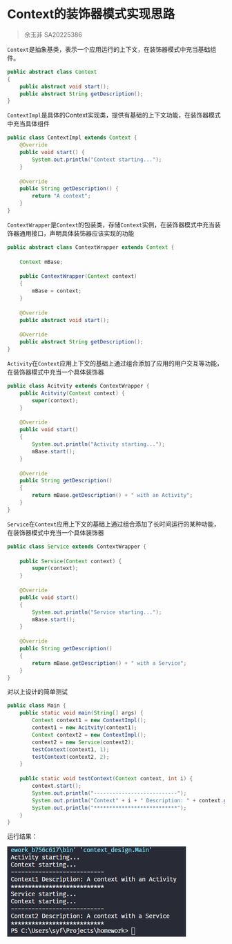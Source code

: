 # Context的装饰器模式实现思路

> 佘玉非 SA20225386

`Context`是抽象基类，表示一个应用运行的上下文，在装饰器模式中充当基础组件。

```java
public abstract class Context
{
    public abstract void start();
    public abstract String getDescription();
}
```

`ContextImpl`是具体的Context实现类，提供有基础的上下文功能，在装饰器模式中充当具体组件

```java
public class ContextImpl extends Context {
    @Override
    public void start() {
        System.out.println("Context starting...");
    }

    @Override
    public String getDescription() {
        return "A context";
    }
}
```

`ContextWrapper`是`Context`的包装类，存储`Context`实例，在装饰器模式中充当装饰器通用接口，声明具体装饰器应该实现的功能

```java
public abstract class ContextWrapper extends Context {

    Context mBase;

    public ContextWrapper(Context context)
    {
        mBase = context;
    }

    @Override
    public abstract void start();

    @Override
    public abstract String getDescription();
}
```

`Activity`在`Context`应用上下文的基础上通过组合添加了应用的用户交互等功能，在装饰器模式中充当一个具体装饰器

```java
public class Acitvity extends ContextWrapper {
    public Acitvity(Context context) {
        super(context);
    }

    @Override
    public void start()
    {
        System.out.println("Activity starting...");
        mBase.start();
    }

    @Override
    public String getDescription()
    {
        return mBase.getDescription() + " with an Activity";
    }
}
```

`Service`在`Context`应用上下文的基础上通过组合添加了长时间运行的某种功能，在装饰器模式中充当一个具体装饰器

```java
public class Service extends ContextWrapper {

    public Service(Context context) {
        super(context);
    }

    @Override
    public void start()
    {
        System.out.println("Service starting...");
        mBase.start();
    }
    
    @Override
    public String getDescription()
    {
        return mBase.getDescription() + " with a Service";
    }
}
```

对以上设计的简单测试

```java
public class Main {
    public static void main(String[] args) {
        Context context1 = new ContextImpl();
        context1 = new Acitvity(context1);
        Context context2 = new ContextImpl();
        context2 = new Service(context2);
        testContext(context1, 1);
        testContext(context2, 2);
    }

    public static void testContext(Context context, int i) {
        context.start();
        System.out.println("---------------------------");
        System.out.println("Context" + i + " Description: " + context.getDescription());
        System.out.println("***************************");
    }
}
```

运行结果：

![result](images/result.png)
